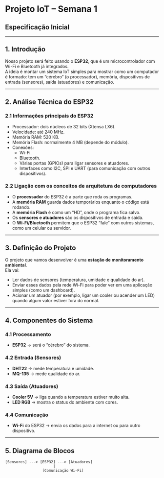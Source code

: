 # Projeto IoT – Semana 1  
## Especificação Inicial

---

## 1. Introdução  
Nosso projeto será feito usando o **ESP32**, que é um microcontrolador com Wi-Fi e Bluetooth já integrados.  
A ideia é montar um sistema IoT simples para mostrar como um computador é formado: tem um “cérebro” (o processador), memória, dispositivos de entrada (sensores), saída (atuadores) e comunicação.  

---

## 2. Análise Técnica do ESP32  

### 2.1 Informações principais do ESP32  
- Processador: dois núcleos de 32 bits (Xtensa LX6).  
- Velocidade: até 240 MHz.  
- Memória RAM: 520 KB.  
- Memória Flash: normalmente 4 MB (depende do módulo).  
- Conexões:  
  - Wi-Fi.  
  - Bluetooth.  
  - Várias portas (GPIOs) para ligar sensores e atuadores.  
  - Interfaces como I2C, SPI e UART (para comunicação com outros dispositivos).  

### 2.2 Ligação com os conceitos de arquitetura de computadores  
- O **processador** do ESP32 é a parte que roda os programas.  
- A **memória RAM** guarda dados temporários enquanto o código está rodando.  
- A **memória Flash** é como um “HD”, onde o programa fica salvo.  
- Os **sensores e atuadores** são os dispositivos de entrada e saída.  
- O **Wi-Fi/Bluetooth** permitem que o ESP32 “fale” com outros sistemas, como um celular ou servidor.  

---

## 3. Definição do Projeto  
O projeto que vamos desenvolver é uma **estação de monitoramento ambiental**.  
Ela vai:  
- Ler dados de sensores (temperatura, umidade e qualidade do ar).  
- Enviar esses dados pela rede Wi-Fi para poder ver em uma aplicação simples (como um dashboard).  
- Acionar um atuador (por exemplo, ligar um cooler ou acender um LED) quando algum valor estiver fora do normal.  

---

## 4. Componentes do Sistema  

### 4.1 Processamento  
- **ESP32** → será o “cérebro” do sistema.  

### 4.2 Entrada (Sensores)  
- **DHT22** → mede temperatura e umidade.  
- **MQ-135** → mede qualidade do ar.  

### 4.3 Saída (Atuadores)  
- **Cooler 5V** → liga quando a temperatura estiver muito alta.  
- **LED RGB** → mostra o status do ambiente com cores.  

### 4.4 Comunicação  
- **Wi-Fi** do ESP32 → envia os dados para a internet ou para outro dispositivo.  

---

## 5. Diagrama de Blocos  

```plaintext
[Sensores] ---> [ESP32] ---> [Atuadores]
                      |
                 [Comunicação Wi-Fi]
